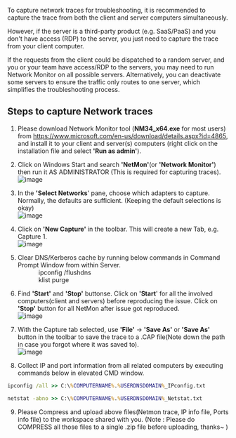 To capture network traces for troubleshooting, it is recommended to capture the trace from both the client and server computers simultaneously. 

However, if the server is a third-party product (e.g. SaaS/PaaS) and you don't have access (RDP) to the server, you just need to capture the trace from your client computer.  

If the requests from the client could be dispatched to a random server, and you or your team have access/RDP to the servers, you may need to run Network Monitor on all possible servers. Alternatively, you can deactivate some servers to ensure the traffic only routes to one server, which simplifies the troubleshooting process.


## Steps to capture Network traces
1. Please download Network Monitor tool (**NM34_x64.exe** for most users) from https://www.microsoft.com/en-us/download/details.aspx?id=4865, and install it to your client and server(s) computers (right click on the installation file and select **'Run as admin'**).
2. Click on Windows Start and search **'NetMon'**(or **'Network Monitor'**) then run it AS ADMINISTRATOR (This is required for capturing traces).<br>![image](https://user-images.githubusercontent.com/85205970/233249937-897253ce-f668-4cdc-9964-e7b5394e2062.png)

3. In the **'Select Networks**' pane, choose which adapters to capture. Normally, the defaults are sufficient. (Keeping the default selections is okay) <br>![image](https://user-images.githubusercontent.com/85205970/233250244-bdfcd53f-d5ef-4a29-abc4-832c970eaf1d.png)

4. Click on **'New Capture'** in the toolbar. This will create a new Tab, e.g. Capture 1. <br>![image](https://user-images.githubusercontent.com/85205970/233250299-b3c6c61c-4b54-4e1f-a15a-f39789eba75a.png)

5. Clear DNS/Kerberos cache by running below commands in Command Prompt Window from within Server.
<br>&nbsp;&nbsp;&nbsp;&nbsp;&nbsp;&nbsp;&nbsp;&nbsp;&nbsp;&nbsp;&nbsp;&nbsp;ipconfig /flushdns<br>&nbsp;&nbsp;&nbsp;&nbsp;&nbsp;&nbsp;&nbsp;&nbsp;&nbsp;&nbsp;&nbsp;&nbsp;klist purge

6. Find **'Start'** and **'Stop'** buttonse. Click on **'Start**' for all the involved computers(client and servers) before reproducing the issue. Click on **'Stop'** button for all NetMon after issue got reproduced.<br>![image](https://user-images.githubusercontent.com/85205970/233250456-a214a900-bf28-4549-98db-795a94218a7d.png)

7. With the Capture tab selected, use **'File'** -> **'Save As'** or **'Save As'** button in the toolbar to save the trace to a .CAP file(Note down the path in case you forgot where it was saved to). <br>![image](https://user-images.githubusercontent.com/85205970/233250616-75e14685-fd60-4633-ab9b-a9d65062410b.png)

9. Collect IP and port information from all related computers by executing commands below in elevated CMD window.
```cmd
ipconfig /all >> C:\%COMPUTERNAME%.%USERDNSDOMAIN%_IPconfig.txt
```
```cmd
netstat -abno >> C:\%COMPUTERNAME%.%USERDNSDOMAIN%_Netstat.txt
```

9. Please Compress and upload above files(Netmon trace, IP info file, Ports info file) to the workspace shared with you. 
(Note : Please do COMPRESS all those files to a single .zip file before uploading, thanks~ )
